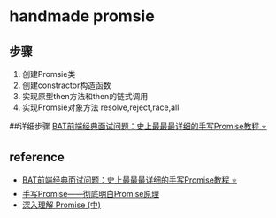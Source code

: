 # handmade promsie
## 步骤
1. 创建Promsie类
2. 创建constractor构造函数
3. 实现原型then方法和then的链式调用
4. 实现Promsie对象方法 resolve,reject,race,all

##详细步骤
[BAT前端经典面试问题：史上最最最详细的手写Promise教程 ⭐](https://juejin.im/post/5b2f02cd5188252b937548ab)


## reference
- [BAT前端经典面试问题：史上最最最详细的手写Promise教程 ⭐](https://juejin.im/post/5b2f02cd5188252b937548ab)
- [手写Promise——彻底明白Promise原理](https://blog.csdn.net/qq_22167989/article/details/81586105)
- [深入理解 Promise (中)](http://coderlt.coding.me/2016/12/04/promise-in-depth-an-introduction-2/)